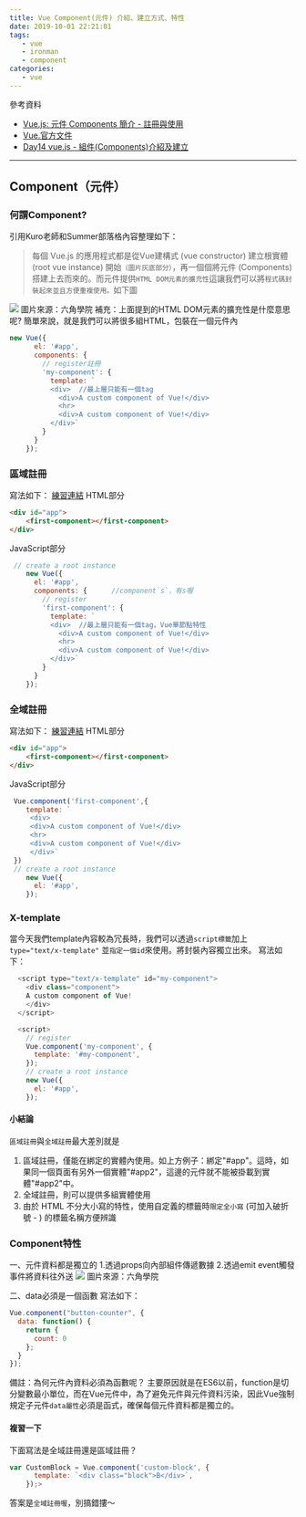 ```yaml
---
title: Vue Component(元件) 介紹、建立方式、特性
date: 2019-10-01 22:21:01
tags:
   - vue 
   - ironman
   - component
categories:
   - vue
---
```

參考資料
- [Vue.js: 元件 Components 簡介 - 註冊與使用](https://cythilya.github.io/2017/05/11/vue-component-intro/)
- [Vue.官方文件](https://cn.vuejs.org/v2/guide/components.html)
- [Day14 vue.js - 組件(Components)介紹及建立](https://ithelp.ithome.com.tw/articles/10216499)
<!-- more -->
-----


## Component（元件）
### 何謂Component?
引用Kuro老師和Summer部落格內容整理如下：
> 每個 Vue.js 的應用程式都是從Vue建構式 (vue constructor) 建立根實體 (root vue instance) 開始`（圖片灰底部分）`，再一個個將元件 (Components) 搭建上去而來的。而元件提供`HTML DOM元素的擴充性`這讓我們可以將`程式碼封裝起來並且方便重複使用。`如下圖

![](https://ithelp.ithome.com.tw/upload/images/20191001/20114645O78QEhrJLG.png)
圖片來源：六角學院
補充：上面提到的HTML DOM元素的擴充性是什麼意思呢?
簡單來說，就是我們可以將很多組HTML，包裝在一個元件內
```javascript
new Vue({
      el: '#app',
      components: {
        // register註冊
        'my-component': {
          template: `
          <div>  //最上層只能有一個tag
            <div>A custom component of Vue!</div>
            <hr>
            <div>A custom component of Vue!</div>
          </div>`
        }
      }
    });
```

### 區域註冊
寫法如下： [練習連結](https://jsbin.com/rofafuw/2/edit?html,js,output)
HTML部分
```html
<div id="app">
    <first-component></first-component>
</div>
```
JavaScript部分
```javascript
 // create a root instance
    new Vue({
      el: '#app',
      components: {      //component`s`，有s喔
        // register
        'first-component': {
          template: `
          <div>  //最上層只能有一個tag，Vue單節點特性
            <div>A custom component of Vue!</div>
            <hr>
            <div>A custom component of Vue!</div>
          </div>`
        }
      }
    });
```

### 全域註冊
寫法如下： [練習連結](https://jsbin.com/yirodeb/1/edit?html,js,output)
HTML部分
```html
<div id="app">
    <first-component></first-component>
</div>
```
JavaScript部分
```javascript
 Vue.component('first-component',{
    template: `
     <div>  
     <div>A custom component of Vue!</div>
     <hr>
     <div>A custom component of Vue!</div>
     </div>`
 })
 // create a root instance
    new Vue({
      el: '#app',
    });
```

### X-template
當今天我們template內容較為冗長時，我們可以透過`script標籤`加上`type="text/x-template"` 並`指定一個id`來使用。將封裝內容獨立出來。
寫法如下：
```javascript
  <script type="text/x-template" id="my-component">
    <div class="component">
    A custom component of Vue!
    </div>
  </script>

  <script>
    // register
    Vue.component('my-component', {
      template: '#my-component',
    });
    // create a root instance
    new Vue({
      el: '#app',
    });
```

#### 小結論
`區域註冊`與`全域註冊`最大差別就是
1. 區域註冊，僅能在綁定的實體內使用。如上方例子：綁定"#app"。這時，如果同一個頁面有另外一個實體"#app2"，這邊的元件就不能被掛載到實體"#app2"中。
2. 全域註冊，則可以提供多組實體使用
3. 由於 HTML 不分⼤⼩寫的特性，使用⾃定義的標籤時`限定全⼩寫` (可加入破折號 - ) 的標籤名稱方便辨識

### Component特性
一、元件資料都是獨立的
1.透過props向內部組件傳遞數據
2.透過emit event觸發事件將資料往外送
![](https://ithelp.ithome.com.tw/upload/images/20191001/20114645TF0FuGyXdk.png)
圖片來源：六角學院

二、data必須是一個函數
寫法如下：
```javascript
Vue.component("button-counter", {
  data: function() {
    return {
      count: 0
    };
  }
});
```
備註：為何元件內資料必須為函數呢？
主要原因就是在ES6以前，function是切分變數最小單位，而在Vue元件中，為了避免元件與元件資料污染，因此Vue強制規定子元件`data屬性`必須是函式，確保每個元件資料都是獨立的。

#### 複習一下
下面寫法是全域註冊還是區域註冊？
```javascript
var CustomBlock = Vue.component('custom-block', {
      template: `<div class="block">B</div>`,
    });>
```
答案是`全域註冊喔`，別搞錯摟～
